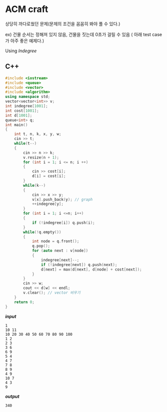 # ACM craft
상당히 까다로웠던 문제(문제의 조건을 꼼꼼히 봐야 풀 수 있다.)  

ex) 건물 순서는 정해져 있지 않음, 건물을 짓는데 0초가 걸릴 수 있음 ( 아래 test case가 아주 좋은 예제다.)

Using _Indegree_
## C++
```c++
#include <iostream>
#include <queue>
#include <vector>
#include <algorithm>
using namespace std;
vector<vector<int>> v;
int indegree[1001];
int cost[1001];
int d[1001];
queue<int> q;
int main()
{
	int t, n, k, x, y, w;
	cin >> t;
	while(t--)
	{
		cin >> n >> k;
		v.resize(n + 1);
		for (int i = 1; i <= n; i ++)
		{
			cin >> cost[i];
			d[i] = cost[i];
		}
		while(k--)
		{
			cin >> x >> y;
			v[x].push_back(y); // graph
			++indegree[y]; 
		}
		for (int i = 1; i <=n; i++)
		{
			if (!indegree[i]) q.push(i);
		}
		while(!q.empty())
		{	
			int node = q.front();
			q.pop();
			for (auto next : v[node])
			{
				indegree[next]--;
				if (!indegree[next]) q.push(next);
				d[next] = max(d[next], d[node] + cost[next]);
			}
		}
		cin >> w;
		cout << d[w] << endl;
		v.clear(); // vector 비우기
	}
	return 0;
}
```

**_input_**
```
1
10 11
10 20 30 40 50 60 70 80 90 100
1 2
2 3
3 6
6 9
5 4
4 7
7 8
8 9
4 9
10 7
4 3
9
```
**_output_**
```
340
```
